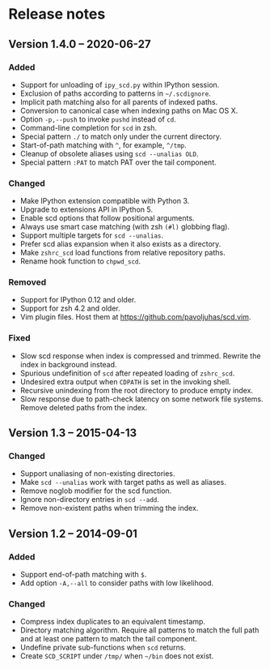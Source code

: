 # Release notes

## Version 1.4.0 – 2020-06-27

### Added

- Support for unloading of `ipy_scd.py` within IPython session.
- Exclusion of paths according to patterns in `~/.scdignore`.
- Implicit path matching also for all parents of indexed paths.
- Conversion to canonical case when indexing paths on Mac OS X.
- Option `-p,--push` to invoke `pushd` instead of `cd`.
- Command-line completion for `scd` in zsh.
- Special pattern `./` to match only under the current directory.
- Start-of-path matching with `^`, for example, `^/tmp`.
- Cleanup of obsolete aliases using `scd --unalias OLD`.
- Special pattern `:PAT` to match PAT over the tail component.

### Changed

- Make IPython extension compatible with Python 3.
- Upgrade to extensions API in IPython 5.
- Enable scd options that follow positional arguments.
- Always use smart case matching (with zsh `(#l)` globbing flag).
- Support multiple targets for `scd --unalias`.
- Prefer scd alias expansion when it also exists as a directory.
- Make `zshrc_scd` load functions from relative repository paths.
- Rename hook function to `chpwd_scd`.

### Removed

- Support for IPython 0.12 and older.
- Support for zsh 4.2 and older.
- Vim plugin files.  Host them at https://github.com/pavoljuhas/scd.vim.

### Fixed

- Slow scd response when index is compressed and trimmed.
  Rewrite the index in background instead.
- Spurious undefinition of `scd` after repeated loading of `zshrc_scd`.
- Undesired extra output when `CDPATH` is set in the invoking shell.
- Recursive unindexing from the root directory to produce empty index.
- Slow response due to path-check latency on some network file systems.
  Remove deleted paths from the index.


## Version 1.3 – 2015-04-13

### Changed

- Support unaliasing of non-existing directories.
- Make `scd --unalias` work with target paths as well as aliases.
- Remove noglob modifier for the scd function.
- Ignore non-directory entries in `scd --add`.
- Remove non-existent paths when trimming the index.


## Version 1.2 – 2014-09-01

### Added

- Support end-of-path matching with `$`.
- Add option `-A,--all` to consider paths with low likelihood.

### Changed

- Compress index duplicates to an equivalent timestamp.
- Directory matching algorithm.  Require all patterns to match
  the full path and at least one pattern to match the tail component.
- Undefine private sub-functions when `scd` returns.
- Create `SCD_SCRIPT` under `/tmp/` when `~/bin` does not exist.
